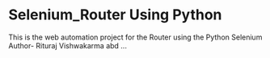 # Selenium_Router Using Python
This is the web automation project for the Router using the Python Selenium
<br>
Author- Rituraj Vishwakarma abd ...




